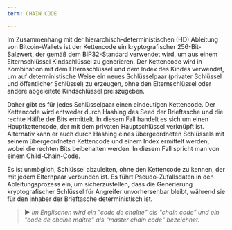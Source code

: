 ```yaml
---
term: CHAIN CODE

---
```

Im Zusammenhang mit der hierarchisch-deterministischen (HD) Ableitung von Bitcoin-Wallets ist der Kettencode ein kryptografischer 256-Bit-Salzwert, der gemäß dem BIP32-Standard verwendet wird, um aus einem Elternschlüssel Kindschlüssel zu generieren. Der Kettencode wird in Kombination mit dem Elternschlüssel und dem Index des Kindes verwendet, um auf deterministische Weise ein neues Schlüsselpaar (privater Schlüssel und öffentlicher Schlüssel) zu erzeugen, ohne den Elternschlüssel oder andere abgeleitete Kindschlüssel preiszugeben.

Daher gibt es für jedes Schlüsselpaar einen eindeutigen Kettencode. Der Kettencode wird entweder durch Hashing des Seed der Brieftasche und die rechte Hälfte der Bits ermittelt. In diesem Fall handelt es sich um einen Hauptkettencode, der mit dem privaten Hauptschlüssel verknüpft ist. Alternativ kann er auch durch Hashing eines übergeordneten Schlüssels mit seinem übergeordneten Kettencode und einem Index ermittelt werden, wobei die rechten Bits beibehalten werden. In diesem Fall spricht man von einem Child-Chain-Code.

Es ist unmöglich, Schlüssel abzuleiten, ohne den Kettencode zu kennen, der mit jedem Elternpaar verbunden ist. Es führt Pseudo-Zufallsdaten in den Ableitungsprozess ein, um sicherzustellen, dass die Generierung kryptografischer Schlüssel für Angreifer unvorhersehbar bleibt, während sie für den Inhaber der Brieftasche deterministisch ist.

> ► *Im Englischen wird ein "code de chaîne" als "chain code" und ein "code de chaîne maître" als "master chain code" bezeichnet.*